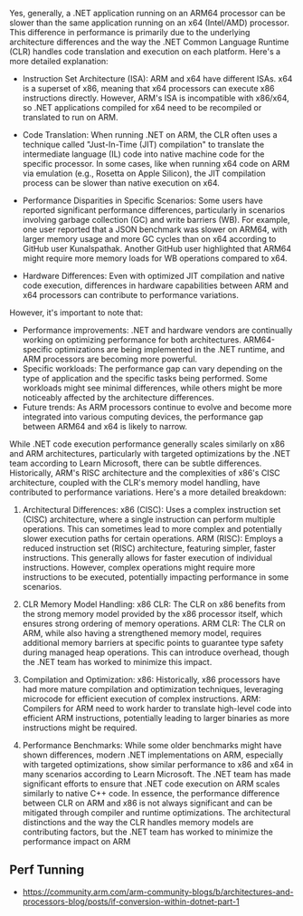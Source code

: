 
Yes, generally, a .NET application running on an ARM64 processor can be slower than the same application running on an x64 (Intel/AMD) processor. This difference in performance is primarily due to the underlying architecture differences and the way the .NET Common Language Runtime (CLR) handles code translation and execution on each platform. 
Here's a more detailed explanation:

* Instruction Set Architecture (ISA):
ARM and x64 have different ISAs. x64 is a superset of x86, meaning that x64 processors can execute x86 instructions directly. However, ARM's ISA is incompatible with x86/x64, so .NET applications compiled for x64 need to be recompiled or translated to run on ARM. 

* Code Translation:
When running .NET on ARM, the CLR often uses a technique called "Just-In-Time (JIT) compilation" to translate the intermediate language (IL) code into native machine code for the specific processor. In some cases, like when running x64 code on ARM via emulation (e.g., Rosetta on Apple Silicon), the JIT compilation process can be slower than native execution on x64. 

* Performance Disparities in Specific Scenarios:
Some users have reported significant performance differences, particularly in scenarios involving garbage collection (GC) and write barriers (WB). For example, one user reported that a JSON benchmark was slower on ARM64, with larger memory usage and more GC cycles than on x64 according to GitHub user Kunalspathak. Another GitHub user highlighted that ARM64 might require more memory loads for WB operations compared to x64. 

* Hardware Differences:
Even with optimized JIT compilation and native code execution, differences in hardware capabilities between ARM and x64 processors can contribute to performance variations. 

However, it's important to note that: 

* Performance improvements:
.NET and hardware vendors are continually working on optimizing performance for both architectures. ARM64-specific optimizations are being implemented in the .NET runtime, and ARM processors are becoming more powerful.
* Specific workloads:
The performance gap can vary depending on the type of application and the specific tasks being performed. Some workloads might see minimal differences, while others might be more noticeably affected by the architecture differences.
* Future trends:
As ARM processors continue to evolve and become more integrated into various computing devices, the performance gap between ARM64 and x64 is likely to narrow.


While .NET code execution performance generally scales similarly on x86 and ARM architectures, particularly with targeted optimizations by the .NET team according to Learn Microsoft, there can be subtle differences. Historically, ARM's RISC architecture and the complexities of x86's CISC architecture, coupled with the CLR's memory model handling, have contributed to performance variations. 
Here's a more detailed breakdown:

1. Architectural Differences:
x86 (CISC):
Uses a complex instruction set (CISC) architecture, where a single instruction can perform multiple operations. This can sometimes lead to more complex and potentially slower execution paths for certain operations. 
ARM (RISC):
Employs a reduced instruction set (RISC) architecture, featuring simpler, faster instructions. This generally allows for faster execution of individual instructions. However, complex operations might require more instructions to be executed, potentially impacting performance in some scenarios. 

2. CLR Memory Model Handling:
x86 CLR:
The CLR on x86 benefits from the strong memory model provided by the x86 processor itself, which ensures strong ordering of memory operations.
ARM CLR:
The CLR on ARM, while also having a strengthened memory model, requires additional memory barriers at specific points to guarantee type safety during managed heap operations. This can introduce overhead, though the .NET team has worked to minimize this impact. 

3. Compilation and Optimization:
x86:
Historically, x86 processors have had more mature compilation and optimization techniques, leveraging microcode for efficient execution of complex instructions.
ARM:
Compilers for ARM need to work harder to translate high-level code into efficient ARM instructions, potentially leading to larger binaries as more instructions might be required. 

4. Performance Benchmarks:
While some older benchmarks might have shown differences, modern .NET implementations on ARM, especially with targeted optimizations, show similar performance to x86 and x64 in many scenarios according to Learn Microsoft.
The .NET team has made significant efforts to ensure that .NET code execution on ARM scales similarly to native C++ code. 
In essence, the performance difference between CLR on ARM and x86 is not always significant and can be mitigated through compiler and runtime optimizations. The architectural distinctions and the way the CLR handles memory models are contributing factors, but the .NET team has worked to minimize the performance impact on ARM


## Perf Tunning ##

* https://community.arm.com/arm-community-blogs/b/architectures-and-processors-blog/posts/if-conversion-within-dotnet-part-1
